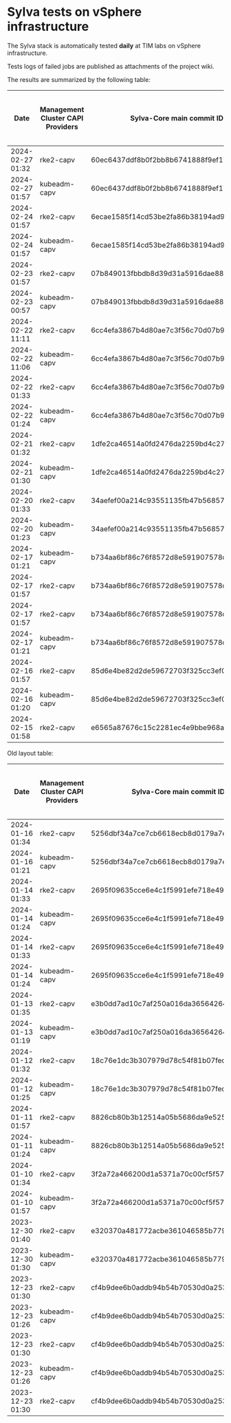 # Sylva tests on vSphere infrastructure

The Sylva stack is automatically tested **daily** at TIM labs on vSphere infrastructure.

Tests logs of failed jobs are published as attachments of the project wiki.

The results are summarized by the following table:

| Date                      | Management Cluster CAPI Providers | Sylva-Core main commit ID        | Management cluster result                    | Workload cluster result              | Test logs (only for failed tests) |
|---------------------------|-----------------------------------|----------------------------------|----------------------------------------------|--------------------------------------|-----------------------------------|
|2024-02-27 01:32|rke2-capv|60ec6437ddf8b0f2bb8b6741888f9ef17c4d3da5|:x:|N/A|[link](https://gitlab.com/sylva-projects/sylva-core/-/wikis/uploads/59fb08f3e9a4e83c0ae67515ce11fac0/capv-logs.gz)|
|2024-02-27 01:57|kubeadm-capv|60ec6437ddf8b0f2bb8b6741888f9ef17c4d3da5|:x:|N/A|[link](https://gitlab.com/sylva-projects/sylva-core/-/wikis/uploads/59fb08f3e9a4e83c0ae67515ce11fac0/capv-logs.gz)|
|2024-02-24 01:57|rke2-capv|6ecae1585f14cd53be2fa86b38194ad9a636a33e|:x:|N/A|[link](https://gitlab.com/sylva-projects/sylva-core/-/wikis/uploads/efc20827cc017b59863a1e384c0f7c04/capv-logs.gz)|
|2024-02-24 01:57|kubeadm-capv|6ecae1585f14cd53be2fa86b38194ad9a636a33e|:x:|N/A|[link](https://gitlab.com/sylva-projects/sylva-core/-/wikis/uploads/efc20827cc017b59863a1e384c0f7c04/capv-logs.gz)|
|2024-02-23 01:57|rke2-capv|07b849013fbbdb8d39d31a5916dae88e52398de6|:x:|N/A|[link](https://gitlab.com/sylva-projects/sylva-core/-/wikis/uploads/46b7d3a1d1f962c131a98a1949c9c790/capv-logs.gz)|
|2024-02-23 00:57|kubeadm-capv|07b849013fbbdb8d39d31a5916dae88e52398de6|:x:|N/A|[link](https://gitlab.com/sylva-projects/sylva-core/-/wikis/uploads/46b7d3a1d1f962c131a98a1949c9c790/capv-logs.gz)|
|2024-02-22 11:11|rke2-capv|6cc4efa3867b4d80ae7c3f56c70d07b90cbae779|:white_check_mark:|:white_check_mark:||
|2024-02-22 11:06|kubeadm-capv|6cc4efa3867b4d80ae7c3f56c70d07b90cbae779|:white_check_mark:|:white_check_mark:||
|2024-02-22 01:33|rke2-capv|6cc4efa3867b4d80ae7c3f56c70d07b90cbae779|:x:|N/A|[link](https://gitlab.com/sylva-projects/sylva-core/-/wikis/uploads/7d96e31d8276263e6de7783e221f3971/capv-logs.gz)|
|2024-02-22 01:24|kubeadm-capv|6cc4efa3867b4d80ae7c3f56c70d07b90cbae779|:white_check_mark:|:white_check_mark:|[link](https://gitlab.com/sylva-projects/sylva-core/-/wikis/uploads/7d96e31d8276263e6de7783e221f3971/capv-logs.gz)|
|2024-02-21 01:32|rke2-capv|1dfe2ca46514a0fd2476da2259bd4c279897f282|:x:|N/A|[link](https://gitlab.com/sylva-projects/sylva-core/-/wikis/uploads/d162fdba5ca513c27f84ce0f8f35abe3/capv-logs.gz)|
|2024-02-21 01:30|kubeadm-capv|1dfe2ca46514a0fd2476da2259bd4c279897f282|:x:|N/A|[link](https://gitlab.com/sylva-projects/sylva-core/-/wikis/uploads/d162fdba5ca513c27f84ce0f8f35abe3/capv-logs.gz)|
|2024-02-20 01:33|rke2-capv|34aefef00a214c93551135fb47b56857b6deb5d0|:x:|N/A|[link](https://gitlab.com/sylva-projects/sylva-core/-/wikis/uploads/4c2ee47f28004dd9bb1dbd22679c7bdb/capv-logs.gz)|
|2024-02-20 01:23|kubeadm-capv|34aefef00a214c93551135fb47b56857b6deb5d0|:white_check_mark:|:white_check_mark:|[link](https://gitlab.com/sylva-projects/sylva-core/-/wikis/uploads/4c2ee47f28004dd9bb1dbd22679c7bdb/capv-logs.gz)|
|2024-02-17 01:21|kubeadm-capv|b734aa6bf86c76f8572d8e591907578c01e08dc8|:white_check_mark:|:white_check_mark:|[link](https://gitlab.com/sylva-projects/sylva-core/-/wikis/uploads/820206134d4faa4404092795d14ce0e6/capv-logs.gz)|
|2024-02-17 01:57|rke2-capv|b734aa6bf86c76f8572d8e591907578c01e08dc8|:x:|N/A|[link](https://gitlab.com/sylva-projects/sylva-core/-/wikis/uploads/fdfb9476eab2ae074f0e667f80d57a27/capv-logs.gz)|
|2024-02-17 01:57|rke2-capv|b734aa6bf86c76f8572d8e591907578c01e08dc8|:x:|N/A|[link](https://gitlab.com/sylva-projects/sylva-core/-/wikis/uploads/ae86f7636fb2ebbe5f11929c35772ff0/capv-logs.gz)|
|2024-02-17 01:21|kubeadm-capv|b734aa6bf86c76f8572d8e591907578c01e08dc8|:white_check_mark:|:white_check_mark:|[link](https://gitlab.com/sylva-projects/sylva-core/-/wikis/uploads/ae86f7636fb2ebbe5f11929c35772ff0/capv-logs.gz)|
|2024-02-16 01:57|rke2-capv|85d6e4be82d2de59672703f325cc3ef0bc49b992|:x:|N/A|[link](https://gitlab.com/sylva-projects/sylva-core/-/wikis/uploads/16db37aedb37add359caca80df6cfdb7/capv-logs.gz)|
|2024-02-16 01:20|kubeadm-capv|85d6e4be82d2de59672703f325cc3ef0bc49b992|:white_check_mark:|:white_check_mark:|[link](https://gitlab.com/sylva-projects/sylva-core/-/wikis/uploads/16db37aedb37add359caca80df6cfdb7/capv-logs.gz)|
|2024-02-15 01:58|rke2-capv|e6565a87676c15c2281ec4e9bbe968adf417a7fd|:x:|N/A|[link](https://gitlab.com/sylva-projects/sylva-core/-/wikis/uploads/7340a52818a41e0cc54650158681b865/capv-logs.gz)|

Old layout table:

| Date                      | Management Cluster CAPI Providers | Sylva-Core main commit ID        | Result                                       | Test logs (only for failed tests) |
|---------------------------|-----------------------------------|----------------------------------|----------------------------------------------|-----------------------------------|
|2024-01-16 01:34|rke2-capv|5256dbf34a7ce7cb6618ecb8d0179a7eae5fbd46|:white_check_mark: success||
|2024-01-16 01:21|kubeadm-capv|5256dbf34a7ce7cb6618ecb8d0179a7eae5fbd46|:white_check_mark: success||
|2024-01-14 01:33|rke2-capv|2695f09635cce6e4c1f5991efe718e497702f32b|:white_check_mark: success||
|2024-01-14 01:24|kubeadm-capv|2695f09635cce6e4c1f5991efe718e497702f32b|:white_check_mark: success||
|2024-01-14 01:33|rke2-capv|2695f09635cce6e4c1f5991efe718e497702f32b|:white_check_mark: success||
|2024-01-14 01:24|kubeadm-capv|2695f09635cce6e4c1f5991efe718e497702f32b|:white_check_mark: success||
|2024-01-13 01:35|rke2-capv|e3b0dd7ad10c7af250a016da36564264287586bf|:white_check_mark: success||
|2024-01-13 01:19|kubeadm-capv|e3b0dd7ad10c7af250a016da36564264287586bf|:white_check_mark: success||
|2024-01-12 01:32|rke2-capv|18c76e1dc3b307979d78c54f81b07fec0d80d511|:white_check_mark: success||
|2024-01-12 01:25|kubeadm-capv|18c76e1dc3b307979d78c54f81b07fec0d80d511|:white_check_mark: success||
|2024-01-11 01:57|rke2-capv|8826cb80b3b12514a05b5686da9e52505c577704|:x: failed|[link](https://gitlab.com/sylva-projects/sylva-core/-/wikis/uploads/f8332c73b645753fb674c6ec8d7eeabf/capv-logs.gz)|
|2024-01-11 01:24|kubeadm-capv|8826cb80b3b12514a05b5686da9e52505c577704|:white_check_mark: success||
|2024-01-10 01:34|rke2-capv|3f2a72a466200d1a5371a70c00cf5f57d35b73fe|:white_check_mark: success||
|2024-01-10 01:57|kubeadm-capv|3f2a72a466200d1a5371a70c00cf5f57d35b73fe|:x: failed|[link](https://gitlab.com/sylva-projects/sylva-core/-/wikis/uploads/8138bd7fc116d62d656f66aab4c677ac/capv-logs.gz)|
|2023-12-30 01:40|rke2-capv|e320370a481772acbe361046585b779bc4c772fe|:x: failed|[link](https://gitlab.com/sylva-projects/sylva-core/-/wikis/uploads/17d4ffbdc8036903ad000196987782ea/capv-logs.gz)|
|2023-12-30 01:30|kubeadm-capv|e320370a481772acbe361046585b779bc4c772fe|:x: failed|[link](https://gitlab.com/sylva-projects/sylva-core/-/wikis/uploads/17d4ffbdc8036903ad000196987782ea/capv-logs.gz)|
|2023-12-23 01:30|rke2-capv|cf4b9dee6b0addb94b54b70530d0a25365ba937e|:x: failed|[link](https://gitlab.com/sylva-projects/sylva-core/-/wikis/uploads/758ab1ecc725e797a06261c62cc77788/capv-logs.gz)|
|2023-12-23 01:26|kubeadm-capv|cf4b9dee6b0addb94b54b70530d0a25365ba937e|:white_check_mark: success||
|2023-12-23 01:30|rke2-capv|cf4b9dee6b0addb94b54b70530d0a25365ba937e|:x: failed|[link](https://gitlab.com/sylva-projects/sylva-core/-/wikis/uploads/d3bb7c8c3be36d81a9f9930f81189f56/capv-logs.gz)|
|2023-12-23 01:26|kubeadm-capv|cf4b9dee6b0addb94b54b70530d0a25365ba937e|:white_check_mark: success||
|2023-12-23 01:30|rke2-capv|cf4b9dee6b0addb94b54b70530d0a25365ba937e|:x: failed|[link](https://gitlab.com/sylva-projects/sylva-core/-/wikis/uploads/6e58c059b348d378ad25155a7f3ed1c8/capv-logs.gz)|

